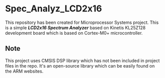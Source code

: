 # Spec_Analyz_LCD2x16

This repository has been created for Microprocessor Systems project. This is a simple __*LCD2x16 Spectrum Analyzer*__ based on Kinetis KL25Z128 development board which is based on Cortex-M0+ microcontroller. 

## Note
This project uses CMSIS DSP library which has not been included in project files in the repo. It's an open-source library which can be easily found on the ARM websites. 
